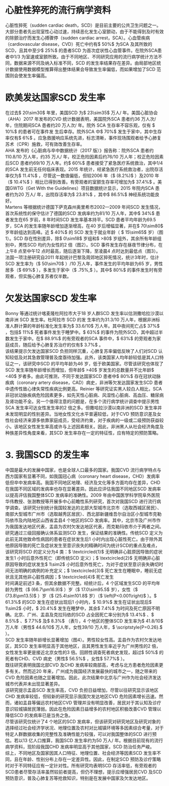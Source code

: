 # 心脏性猝死的流行病学资料  
心脏性猝死（sudden cardiac death，SCD）是目前主要的公共卫生问题之一。大部分患者先出现室性心动过速，持续恶化发生心室颤动，由于不能得到及时有效的除颤治疗而发生心搏骤停（sudden cardiac arrest，SCA）。心血管疾病（cardiovascular disease，CVD）死亡中约有$ 50\%$  为SCA 及其所致的SCD，且其中至少$ 25\%$  的患者SCD 为首次症状性心血管事件。在院外SCA患者中1/3 为室速或室颤所致。由于不同地区、不同研究应用的流行病学统计方法不同，数据来源不同及纳入标准不同，SCD 的发生率结果存在差异。由局部地区统计数据使用数据模型推算得出整体结果会导致发生率偏低，而如果增加了SCD 范围则会使发生率偏高。  
#  欧美发达国家SCD 发生率  
在过去$ 20\sim30$  年里，美国SCD 为$ 23\sim35$  万人/ 年。美国心脏协会（AHA）2017 年发布的CVD 统计数据表明，美国院外SCA 患者约36 万人次/ 年，住院期间SCA 患者约20 万人次/  年。院外 SCA  生存率不容乐观，仅有 $ 10\%$   的患者可在事件发 生后幸存。院外SCA 中$ 70\%$  发生于家中，其中生存率仅有$ 6\%$ 。应急救援响应系统先进，标志清晰，事件现场围观者给予心肺复 苏术（CPR）施救，可有效改善生存率。  
AHA 发布的《心脏病与卒中数据统计（2017 版）》报告称：院外SCA 患者约110.8/10 万人年，约35 万人/ 年，校正危险因素后约76/10 万人年；校正危险因素后SCD 患者约69/10 万人年。约$ 60\%$  患者接受了紧急医疗系统救治，其中1/4 的SCA 发生前无任何临床表现。2015 年统计，经紧急医疗系统救治者，出院存活率仅为$ 11.4\%$ ，尽管这一数值偏低，但较2006 年（$ (8.2\%)$ ）及2010 年（$ 10.4\%$ ）相比已得到改善。有旁观者的室颤生存率可增加为$ 37.4\%$ 。美国GWTG（Get With the Guidelines）项目数据统计显示，2015 年院内SCA 患者约为20 万人/ 年，出院存活率为$ 23.8\%$ ，其中$ 86.5\%$  神经系统功能良好。  
Martens 等根据统计德国下萨克森州奥里希市2002—2009 年间SCD 发生情况，首次系统性的保守估计了德国的SCD 发病率约为81/10 万人年，其中$ 34\%$  患者发生在65 岁前，8 年时间SCD 发生率基本持平。SCD 患者平均年龄为69.5 岁，SCA 的发生率随年龄增加逐渐增高，在40 岁后增幅显著，并在$ 70\sim80$   
岁年龄组达到高峰。近 $ 40\%$   的 SCD  发生于就业年龄（ $ 15\sim65$  岁）（图1）。SCD 存在性别差异，除$ 0\sim18$  岁组和$ >80$  岁组外，其余所有年龄组别中，男性SCD 均约为女性的2 倍（图2）。SCD 事件发生存在昼夜节律分布，在上午8 点至中午12 点时最高，随后逐渐下降，至凌晨4 点时达到最低点（图3）。法国一项注册研究自2011 年起统计巴黎及周郊地区猝死情况，统计3年时，估计SCD 发生率为（$ 50\sim70\$ ）/10 万人年，事件发生的平均年龄为65 岁，男性居多（$ 69\%$ ），多发生于家中（$ .75\%,$ ）。其中$ 80\%$  的事件发生时有旁观者，但实施心肺复苏者仅半数。  
#  欠发达国家SCD 发生率  
Bonny 等通过统计喀麦隆杜阿拉市大于18 岁人群SCD 发生率以估测撒哈拉沙漠以南非洲 SCD  发生率。杜阿拉市 SCD  的发 生率约为31.3/10 万人年，根据非洲标准人群计算的年龄标准化发生率为$ 33.6/10$  万人年。其中夜间死亡占$ 37\%$ ，包括$ 11\%$  死者事件发生于睡梦中。$ 63\%$  的事件为院外SCD，其中超过半数发生于家中。在$ 88.9\%$  的有旁观者的SCA 事件中，$ 63\%$  的旁观者为家庭成员，随后给予心肺复苏治疗的仅有$ 3.7\%$ 。  
该结果提示欠发达国家SCD 负担同样沉重，心肺复苏率偏低反映了人们对SCD 认知较低及对其急救管理普及度亟待加强。此外，该类国家人均年龄较低是其人口特征之一，该研究中SCD 的平均年龄为46 岁，低于欧美国家。尽管该研究也体现了SCD 发生率随年龄增长而增加，但年龄$ >40$  岁发生的总数量并不比年龄$ <40$  岁者多。由此可推测，不同于发达国家SCD 患者中$ 80\%$  存在冠状动脉疾病（coronary artery disease，CAD）病史，非洲等欠发达国家发生SCD 患者中遗传性致心律失常性疾病比例更高。Reinier 等研究证实黑人较白人相比，SCA 非冠状动脉疾病危险因素更多，如先天性心脏病、风湿性心脏病、高血压、糖尿病及肾功能不全。另一个值得注意的问题是，在多个流行病学统计调查中提示男性SCA 发生率可达女性发生率的2 倍之多。但撒哈拉沙漠以南非洲的SCD 发生率并未发现明显的性别差异。当地女性文化水平普遍较低，对于CVD 预防意识差及女性社会经济来源多依靠家庭成员，受经济约束，对于疾病的一级或二级预防获益较小。该地区女性发生率高或许与上述因素相关。因此，非洲黑人从社会经济角度及种族差异性角度来看，其SCD 发生率存在一定的特征性，应有特定的预防策略。  
# 3. 我国SCD 的发生率  
中国是最大的发展中国家，也是全球人口最多的国家。我国CVD 流行病学特点与西方国家有显著不同，如我国冠心病（coronary heart disease，CHD）发病率低但卒中发病率高。我国不同地区地理、经济及文化等多方面均存在差异，CHD 在我国不同区域的发病率也存在显著差异。因此应评估我国不同地区SCD 发病率以提高评估我国整体SCD 发病率的准确性。2009 年由中国医学科学院阜外医院华伟教授、张澍教授等开展多中心前瞻性系列研究，首次对我国SCD 进行流行病学调查。该研究分别统计我国较发达的北部大型城市北京市（选取西城区居民）、南部大型城市广州市（选取越秀区居民）、西北部新疆维吾尔自治区小型城市克勒玛依市及内陆地区山西省盂县4 个地区的SCD 发病率。其中，北京市及广州市作为我国发达地区代表，盂县为农村欠发达地区代表，而克勒玛依市介于两者之间。研究通过三级回报确认体系监测SCD 发生，保证结果的准确性。传统SCD 定义为此前无其他致命性病因的患者在症状发生后1 小时内出现心脏性死亡。由于除外其他原因导致的死亡及症状发生至意识丧失的精确时间为统计SCD的重点及难点，该研究将SCD 的定义分为4 类：$ \textcircled{1}$    无明确非心脏原因导致的症状发生1 小时后意外性死亡（即传统SCD 定义）；$ \textcircled{2}$    无明确非心脏原因导致的症状发生$ 1\sim2$  小时后意外性死亡，为对于症状至意识丧失确切时间无法明确的病例的补充定义；$ \textcircled{3}$    死亡发生在睡眠中，睡前无症状且无其他非心脏性病因；$ \textcircled{4}$    死亡发生  
时间满足前述3 条，但其余数据不完整。经统计后，4 个区域发生SCD 的平均年龄为男性（$ (66.7\pm16.9)$ ）岁（$ 17.0\sim95.5\$  岁），女性（$ (73.8\pm13.5)\$ ）岁（$ (25.4\sim101.8$  岁）（$ \left(P<0.001\right)$ ）。$ 61.3\%$  的SCD 发生在症状出现后1 小时内，$ 10.9\%$  发生在证状出现后$ 1\sim2$  小时，$ 20.4\%$ 发生在睡梦中，其余$ 7.4\%$ 为时间及死亡原因不明确。北京、广州、盂县及克拉玛依的SCD 占全因死亡率分别为$ 13.4\%$ 、$ 8.5\%$ 、$ 7.7\%$  及$ 8.3\%$ （表1），4 个地区的整体SCD 发生率为$ 41.8/10$  万人年（男性$ 44.6/10$  万人年，女性39/10 万人年，$ \scriptstyle{P=0.26}.$ ）。  
SCD 发生率随年龄增长显著增加（图4）。男性较女性高。盂县作为农村欠发达地区，其SCD 发生率明显高于其他地区，且其男性发生率近乎为广州男性的2 倍，女性发生率更是接近北京女性的3 倍。回顾性调查死者病史发现，超过$ 50\%$  的死者有CHD、CVD 病史（男性$ 56.5\%$ ，女性$ 57.7\%$ ）。  
既往研究表明我国北部CVD 及CHD 发病率较南部高，考虑与北方患者危险因素更多有关。然而近20 年来，广州成为我国经济发展最快的城市之一，随之带来的CVD 危险因素也随之显著增加。因此，此次结果中北京与广州作为社会经济发达城市代表并未出现显著差异。  
该研究提示盂县SCD 发生率高，CVD 负担日益增加，尽管以往研究显示该地区CHD 发病率较低，但较新的研究显示我国欠发达地区CVD 危险因素增长迅速。然而，诸如盂县等偏远农村地区CVD 管理并没有明显改善，居民对于其认知及诊疗意识较城镇居民薄弱。因此在危险因素日益增多的农村地区积极改善CVD 管理以降低SCD 的发病率已是当务之急。  
尽管该研究仅统计了4 个地区的SCD 发病率，但该研究对研究地区及研究对象的选择经过社会经济学状况、地理位置及农村对比城镇环境等多因素综合考量，对于特定人群数据收集的完整性及准确性能力较强，可以对我国整体的SCD 进行预估。若以13 亿人口推算，我国SCD 发生率约为50 万人/ 年。根据目前现有的流行病学资料，现阶段我国CHD 发病率明显高于其他国家，SCD 防治任务严峻。  
综上，不同地区及国家因其人口特征、地理位置、社会经济等因素SCD 发生率不同，且在年龄、性别分布上存在一定差异性。因此，在制定SCD 预防及诊疗策略时对于不同特征应有一定针对性。所有研究均表明SCD 存活率低，有旁观者的SCD患者尽管存活率虽然较前者提高，但仍不理想，提示应增强居民CVD 及SCD 预防意识，普及心肺复苏等抢救知识，特别是在发展中国家及欠发达地区。  
